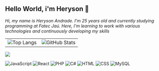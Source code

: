 ## Hello World, i'm Heryson 👋
<p>
  <i>
  Hi, my name is Heryson Andrade. I'm 25 years old and currently studying programming at Fatec Jaú. Here, I'm learning to work with various technologies and continuously developing my skills
  </i>
</p>

<table>
  <tr>
    <td><img src="https://github-readme-stats.vercel.app/api/top-langs/?username=ribshow&layout=compact&theme=dracula" alt="Top Langs" /></td>
    <td><img src="https://github-readme-stats.vercel.app/api?username=ribshow&show_icons=true&theme=dracula" alt="GitHub Stats" /></td>
  </tr>
</table>
<img src="https://img.shields.io/badge/Technologies%20already%20studied-8A2BE2">

![JavaScript](https://img.shields.io/badge/-JavaScript-black?style=flat-square&logo=javascript)
![React](https://img.shields.io/badge/-React-black?style=flat-square&logo=react)
![PHP](https://img.shields.io/badge/-PHP-777bb4?style=flat-square&logo=php)
![C#](https://img.shields.io/badge/-C%23-239120?style=flat-square&logo=c-sharp)
![HTML](https://img.shields.io/badge/-HTML5-e34f26?style=flat-square&logo=html5&logoColor=white)
![CSS](https://img.shields.io/badge/-CSS3-1572b6?style=flat-square&logo=css3)
![MySQL](https://img.shields.io/badge/-MySQL-4479a1?style=flat-square&logo=mysql&logoColor=white)



<!--
**ribshow/ribshow** is a ✨ _special_ ✨ repository because its `README.md` (this file) appears on your GitHub profile.

Here are some ideas to get you started:

- 🔭 I’m currently working on ...
- 🌱 I’m currently learning ...
- 👯 I’m looking to collaborate on ...
- 🤔 I’m looking for help with ...
- 💬 Ask me about ...
- 📫 How to reach me: ...
- 😄 Pronouns: ...
- ⚡ Fun fact: ...
-->
